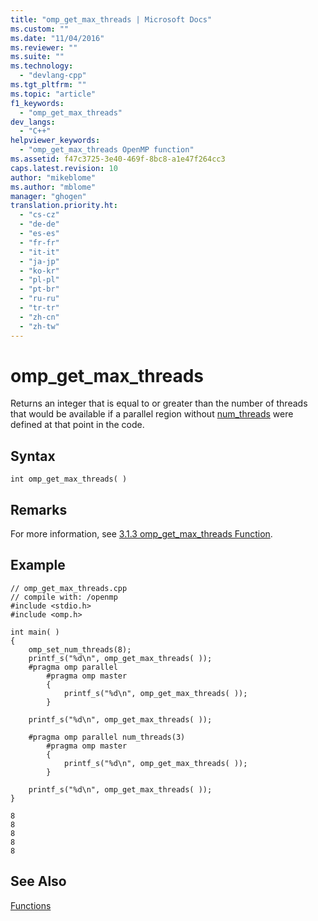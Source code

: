 ```yaml
---
title: "omp_get_max_threads | Microsoft Docs"
ms.custom: ""
ms.date: "11/04/2016"
ms.reviewer: ""
ms.suite: ""
ms.technology: 
  - "devlang-cpp"
ms.tgt_pltfrm: ""
ms.topic: "article"
f1_keywords: 
  - "omp_get_max_threads"
dev_langs: 
  - "C++"
helpviewer_keywords: 
  - "omp_get_max_threads OpenMP function"
ms.assetid: f47c3725-3e40-469f-8bc8-a1e47f264cc3
caps.latest.revision: 10
author: "mikeblome"
ms.author: "mblome"
manager: "ghogen"
translation.priority.ht: 
  - "cs-cz"
  - "de-de"
  - "es-es"
  - "fr-fr"
  - "it-it"
  - "ja-jp"
  - "ko-kr"
  - "pl-pl"
  - "pt-br"
  - "ru-ru"
  - "tr-tr"
  - "zh-cn"
  - "zh-tw"
---
```

# omp_get_max_threads
Returns an integer that is equal to or greater than the number of threads that would be available if a parallel region without [num_threads](../../../parallel/openmp/reference/num-threads.md) were defined at that point in the code.  
  
## Syntax  
  
```  
int omp_get_max_threads( )  
```  
  
## Remarks  
 For more information, see [3.1.3 omp_get_max_threads Function](../../../parallel/openmp/3-1-3-omp-get-max-threads-function.md).  
  
## Example  
  
```  
// omp_get_max_threads.cpp  
// compile with: /openmp  
#include <stdio.h>  
#include <omp.h>  
  
int main( )   
{  
    omp_set_num_threads(8);  
    printf_s("%d\n", omp_get_max_threads( ));  
    #pragma omp parallel  
        #pragma omp master  
        {  
            printf_s("%d\n", omp_get_max_threads( ));  
        }  
  
    printf_s("%d\n", omp_get_max_threads( ));  
  
    #pragma omp parallel num_threads(3)  
        #pragma omp master  
        {  
            printf_s("%d\n", omp_get_max_threads( ));  
        }  
  
    printf_s("%d\n", omp_get_max_threads( ));  
}  
```  
  
```Output  
8  
8  
8  
8  
8  
```  
  
## See Also  
 [Functions](../../../parallel/openmp/reference/openmp-functions.md)
